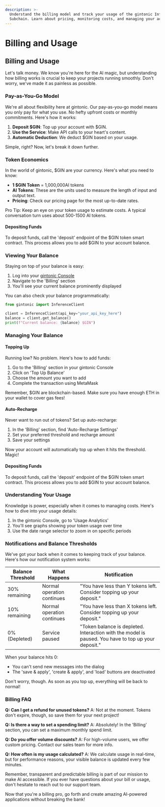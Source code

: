 ```yaml
---
description: >-
  Understand the billing model and track your usage of the gintonic Inference
  Subchain. Learn about pricing, monitoring costs, and managing your account.
---
```


# Billing and Usage

## Billing and Usage

Let's talk money. We know you're here for the AI magic, but understanding how billing works is crucial to keep your projects running smoothly. Don't worry, we've made it as painless as possible.

### Pay-as-You-Go Model

We're all about flexibility here at gintonic. Our pay-as-you-go model means you only pay for what you use. No hefty upfront costs or monthly commitments. Here's how it works:

1. **Deposit $GIN**: Top up your account with $GIN.
2. **Use the Service**: Make API calls to your heart's content.
3. **Automatic Deduction**: We deduct $GIN based on your usage.

Simple, right? Now, let's break it down further.

### Token Economics

In the world of gintonic, $GIN are your currency. Here's what you need to know:

* **1 $GIN Token** = 1,000,000AI tokens
* **AI Tokens**: These are the units used to measure the length of input and output text.
* **Pricing**: Check our pricing page for the most up-to-date rates.

Pro Tip: Keep an eye on your token usage to estimate costs. A typical conversation turn uses about 500-1500 AI tokens.

#### Depositing Funds

To deposit funds, call the 'deposit' endpoint of the $GIN token smart contract. This process allows you to add $GIN to your account balance.

### Viewing Your Balance

Staying on top of your balance is easy:

1. Log into your [gintonic Console](https://console.gintonic.ai)
2. Navigate to the 'Billing' section
3. You'll see your current balance prominently displayed

You can also check your balance programmatically:

```python
from gintonic import InferenceClient

client = InferenceClient(api_key="your_api_key_here")
balance = client.get_balance()
print(f"Current balance: {balance} $GIN")
```

### Managing Your Balance

#### Topping Up

Running low? No problem. Here's how to add funds:

1. Go to the 'Billing' section in your gintonic Console
2. Click on 'Top Up Balance'
3. Choose the amount you want to add
4. Complete the transaction using MetaMask

Remember, $GIN are blockchain-based. Make sure you have enough ETH in your wallet to cover gas fees!

#### Auto-Recharge

Never want to run out of tokens? Set up auto-recharge:

1. In the 'Billing' section, find 'Auto-Recharge Settings'
2. Set your preferred threshold and recharge amount
3. Save your settings

Now your account will automatically top up when it hits the threshold. Magic!

#### Depositing Funds

To deposit funds, call the 'deposit' endpoint of the $GIN token smart contract. This process allows you to add $GIN to your account balance.

### Understanding Your Usage

Knowledge is power, especially when it comes to managing costs. Here's how to dive into your usage details:

1. In the gintonic Console, go to 'Usage Analytics'
2. You'll see graphs showing your token usage over time
3. Use the date range selector to zoom in on specific periods

### Notifications and Balance Thresholds

We've got your back when it comes to keeping track of your balance. Here's how our notification system works:

| Balance Threshold | What Happens               | Notification                                                                                        |
| ----------------- | -------------------------- | --------------------------------------------------------------------------------------------------- |
| 30% remaining     | Normal operation continues | "You have less than Y tokens left. Consider topping up your deposit."                               |
| 10% remaining     | Normal operation continues | "You have less than X tokens left. Consider topping up your deposit."                               |
| 0% (Depleted)     | Service paused             | "Token balance is depleted. Interaction with the model is paused. You have to top up your deposit." |

When your balance hits 0:

* You can't send new messages into the dialog
* The 'save & apply', 'create & apply', and 'load' buttons are deactivated

Don't worry, though. As soon as you top up, everything will be back to normal!

### Billing FAQ

**Q: Can I get a refund for unused tokens?** A: Not at the moment. Tokens don't expire, though, so save them for your next project!

**Q: Is there a way to set a spending limit?** A: Absolutely! In the 'Billing' section, you can set a maximum monthly spend limit.

**Q: Do you offer volume discounts?** A: For high-volume users, we offer custom pricing. Contact our sales team for more info.

**Q: How often is my usage calculated?** A: We calculate usage in real-time, but for performance reasons, your visible balance is updated every few minutes.

Remember, transparent and predictable billing is part of our mission to make AI accessible. If you ever have questions about your bill or usage, don't hesitate to reach out to our support team.

Now that you're a billing pro, go forth and create amazing AI-powered applications without breaking the bank!
